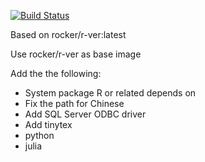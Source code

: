 [![Build Status](https://www.travis-ci.org/shizidushu/dockerfile.svg?branch=shiny-verse)](https://www.travis-ci.org/shizidushu/dockerfile)

Based on rocker/r-ver:latest

Use rocker/r-ver as base image

Add the the following:

- System package R or related depends on
- Fix the path for Chinese
- Add SQL Server ODBC driver
- Add tinytex
- python
- julia